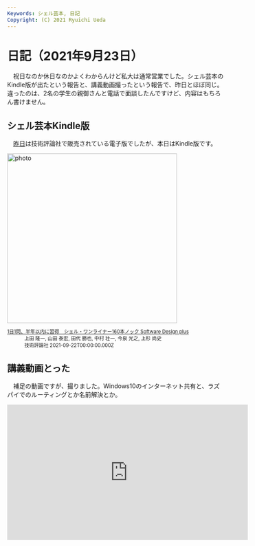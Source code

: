 ```yaml
---
Keywords: シェル芸本, 日記
Copyright: (C) 2021 Ryuichi Ueda
---
```


# 日記（2021年9月23日）

　祝日なのか休日なのかよくわからんけど私大は通常営業でした。シェル芸本のKindle版が出たという報告と、講義動画撮ったという報告で、昨日とほぼ同じ。違ったのは、2名の学生の親御さんと電話で面談したんですけど、内容はもちろん書けません。

## シェル芸本Kindle版

　[昨日](/?post=20210922)は技術評論社で販売されている電子版でしたが、本日はKindle版です。

<div class="card">
  <div class="row no-gutters">
    <div class="col-md-2">
      <a class="item url" href="https://www.amazon.co.jp/dp/B09GTV35VJ?tag=ryuichiueda-22&linkCode=ogi&th=1&psc=1"><img src="https://m.media-amazon.com/images/I/51Nia2FvVkL._SL500_.jpg" width="395" alt="photo"></a>
    </div>
    <div class="col-md-10">
      <div class="card-body">
        <dl class="fn" style="font-size:80%">
          <dt><a href="https://www.amazon.co.jp/dp/B09GTV35VJ?tag=ryuichiueda-22&linkCode=ogi&th=1&psc=1">1日1問、半年以内に習得　シェル・ワンライナー160本ノック Software Design plus</a></dt>
          <dd>上田 隆一, 山田 泰宏, 田代 勝也, 中村 壮一, 今泉 光之, 上杉 尚史</dd>
          <dd>技術評論社 2021-09-22T00:00:00.000Z</dd>
        </dl>
      </div>
    </div>
  </div>
</div>

## 講義動画とった

　補足の動画ですが、撮りました。Windows10のインターネット共有と、ラズパイでのルーティングとか名前解決とか。

<iframe width="560" height="315" src="https://www.youtube.com/embed/K7fl29CRZdM" title="YouTube video player" frameborder="0" allow="accelerometer; autoplay; clipboard-write; encrypted-media; gyroscope; picture-in-picture" allowfullscreen></iframe>
